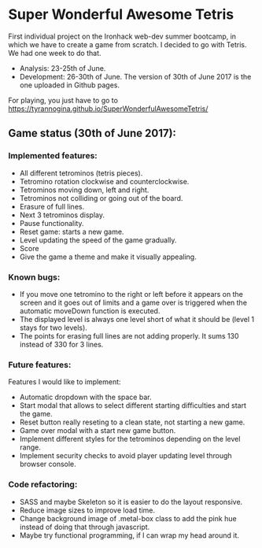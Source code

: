 # Super Wonderful Awesome Tetris
First individual project on the Ironhack web-dev summer bootcamp, in which we have to create a game from scratch. I decided to go with Tetris. We had one week to do that.
  - Analysis: 23-25th of June.
  - Development: 26-30th of June. The version of 30th of June 2017 is the one uploaded in Github pages.

For playing, you just have to go to https://tyrannogina.github.io/SuperWonderfulAwesomeTetris/

## Game status (30th of June 2017):
### Implemented features:
  - All different tetrominos (tetris pieces).
  - Tetromino rotation clockwise and counterclockwise.
  - Tetrominos moving down, left and right.
  - Tetrominos not colliding or going out of the board.
  - Erasure of full lines.
  - Next 3 tetrominos display.
  - Pause functionality.
  - Reset game: starts a new game.
  - Level updating the speed of the game gradually.
  - Score
  - Give the game a theme and make it visually appealing.

### Known bugs:
  - If you move one tetromino to the right or left before it appears on the screen and it goes out of limits and a game over is triggered when the automatic moveDown function is executed.
  - The displayed level is always one level short of what it should be (level 1 stays for two levels).
  - The points for erasing full lines are not adding properly. It sums 130 instead of 330 for 3 lines.

### Future features:
Features I would like to implement:
  - Automatic dropdown with the space bar.
  - Start modal that allows to select different starting difficulties and start the game.
  - Reset button really reseting to a clean state, not starting a new game.
  - Game over modal with a start new game button.
  - Implement different styles for the tetrominos depending on the level range.
  - Implement security checks to avoid player updating level through browser console.

### Code refactoring:
  - SASS and maybe Skeleton so it is easier to do the layout responsive.
  - Reduce image sizes to improve load time.
  - Change background image of .metal-box class to add the pink hue instead of doing that through javascript.
  - Maybe try functional programming, if I can wrap my head around it.
